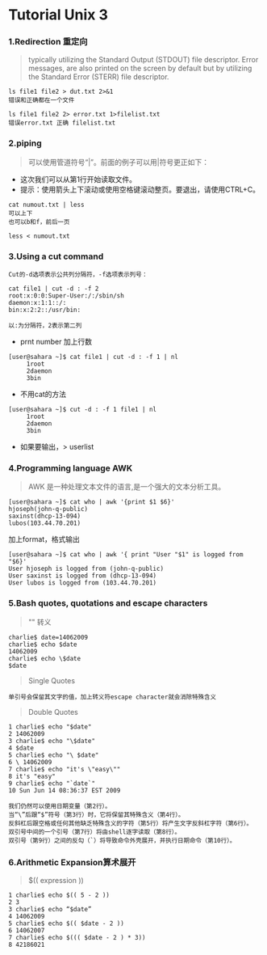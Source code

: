 Tutorial Unix 3
=====

### 1.Redirection 重定向
> typically utilizing the Standard Output (STDOUT) file descriptor. 
> Error messages, are also printed on the screen by default but by utilizing the Standard Error (STERR) file descriptor. 

```
ls file1 file2 > dut.txt 2>&1
错误和正确都在一个文件

ls file1 file2 2> error.txt 1>filelist.txt
错误error.txt 正确 filelist.txt
```

### 2.piping
> 可以使用管道符号“|”。前面的例子可以用|符号更正如下：
* 这次我们可以从第1行开始读取文件。
* 提示：使用箭头上下滚动或使用空格键滚动整页。要退出，请使用CTRL+C。
```
cat numout.txt | less
可以上下
也可以b和f，前后一页
```
```
less < numout.txt

```
### 3.Using a cut command
```
Cut的-d选项表示公共列分隔符，-f选项表示列号：

cat file1 | cut -d : -f 2
root:x:0:0:Super-User:/:/sbin/sh
daemon:x:1:1::/:
bin:x:2:2::/usr/bin:

以:为分隔符，2表示第二列
```
* prnt number 加上行数
```
[user@sahara ~]$ cat file1 | cut -d : -f 1 | nl
     1root
     2daemon
     3bin
```

* 不用cat的方法
```
[user@sahara ~]$ cut -d : -f 1 file1 | nl
     1root
     2daemon
     3bin
```
* 如果要输出，> userlist

### 4.Programming language AWK
> AWK 是一种处理文本文件的语言,是一个强大的文本分析工具。
```
[user@sahara ~]$ cat who | awk '{print $1 $6}'
hjoseph(john-q-public)
saxinst(dhcp-13-094)
lubos(103.44.70.201)
```

加上format，格式输出
```
[user@sahara ~]$ cat who | awk '{ print "User "$1" is logged from "$6}'
User hjoseph is logged from (john-q-public)
User saxinst is logged from (dhcp-13-094)
User lubos is logged from (103.44.70.201)
```



### 5.Bash quotes, quotations and escape characters

> "\" 转义 
```
charlie$ date=14062009
charlie$ echo $date
14062009
charlie$ echo \$date
$date
```
> Single Quotes
```
单引号会保留其文字的值，加上转义符escape character就会消除特殊含义
```

> Double Quotes

```
1 charlie$ echo "$date"
2 14062009
3 charlie$ echo "\$date"
4 $date
5 charlie$ echo "\ $date"
6 \ 14062009
7 charlie$ echo "it's \"easy\""
8 it's "easy"
9 charlie$ echo "`date`"
10 Sun Jun 14 08:36:37 EST 2009

我们仍然可以使用日期变量（第2行）。
当“\”后跟“$”符号（第3行）时，它将保留其特殊含义（第4行）。
反斜杠后跟空格或任何其他缺乏特殊含义的字符（第5行）将产生文字反斜杠字符（第6行）。
双引号中间的一个引号（第7行）将由shell逐字读取（第8行）。
双引号（第9行）之间的反勾（`）将导致命令外壳展开，并执行日期命令（第10行）。
```

### 6.Arithmetic Expansion算术展开
> $(( expression ))
```
1 charlie$ echo $(( 5 - 2 ))
2 3
3 charlie$ echo “$date”
4 14062009
5 charlie$ echo $(( $date - 2 ))
6 14062007
7 charlie$ echo $((( $date - 2 ) * 3))
8 42186021
```






